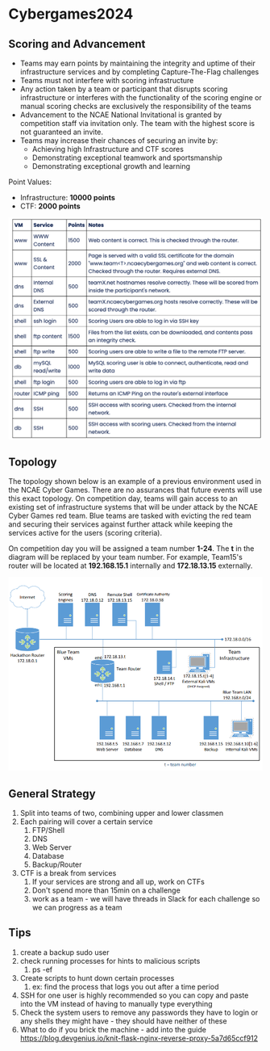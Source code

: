 # Cybergames2024

## Scoring and Advancement 

- Teams may earn points by maintaining the integrity and uptime of their infrastructure services and by completing Capture-The-Flag challenges
- Teams must not interfere with scoring infrastructure
- Any action taken by a team or participant that disrupts scoring infrastructure or interferes with the functionality of the scoring engine or manual scoring checks are exclusively the responsibility of the teams
- Advancement to the NCAE National Invitational is granted by competition staff via invitation only. The team with the highest score is not guaranteed an invite. 
- Teams may increase their chances of securing an invite by:
    - Achieving high Infrastructure and CTF scores
    - Demonstrating exceptional teamwork and sportsmanship
    - Demonstrating exceptional growth and learning   

Point Values:
- Infrastructure: **10000 points**
- CTF: **2000 points**

![points](cyberPoints.png)

## Topology 

The topology shown below is an example of a previous environment used in the NCAE Cyber Games. There are no assurances that future events will use this exact topology. On competition day, teams will gain access to an existing set of infrastructure systems that will be under attack by the NCAE Cyber Games red team. Blue teams are tasked with evicting the red team and securing their services against further attack while keeping the services active for the users (scoring criteria).

On competition day you will be assigned a team number **1-24**. The **t** in the diagram will be replaced by your team number. For example, Team15's router will be located at **192.168.15.1** internally and **172.18.13.15** externally.

![topologyExample](cyberTopology.png)


## General Strategy 

1. Split into teams of two, combining upper and lower classmen 
2. Each pairing will cover a certain service
    1. FTP/Shell
    2. DNS
    3. Web Server
    4. Database
    5. Backup/Router
3. CTF is a break from services
    1. If your services are strong and all up, work on CTFs
    2. Don't spend more than 15min on a challenge 
    3. work as a team - we will have threads in Slack for each challenge so we can progress as a team


## Tips
1. create a backup sudo user 
2. check running processes for hints to malicious scripts 
    1. ps -ef 
3. Create scripts to hunt down certain processes
    1. ex: find the process that logs you out after a time period 
4. SSH for one user is highly recommended so you can copy and paste into the VM instead of having to manually type everything
5. Check the system users to remove any passwords they have to login or any shells they might have - they should have neither of these
6. What to do if you brick the machine - add into the guide 
https://blog.devgenius.io/knit-flask-nginx-reverse-proxy-5a7d65ccf912 